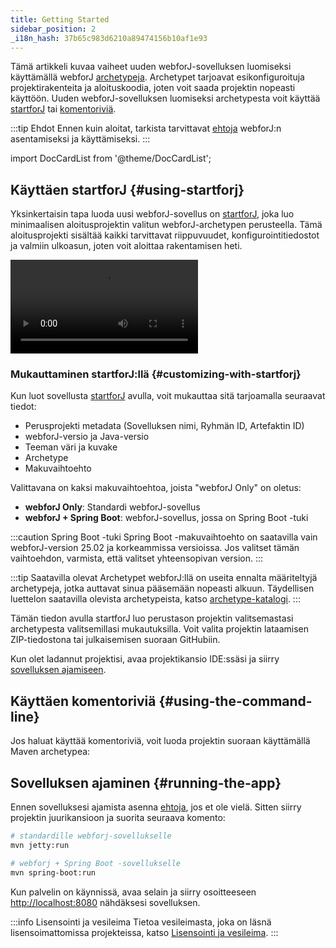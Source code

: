 ```yaml
---
title: Getting Started
sidebar_position: 2
_i18n_hash: 37b65c983d6210a89474156b10af1e93
---
```

Tämä artikkeli kuvaa vaiheet uuden webforJ-sovelluksen luomiseksi käyttämällä webforJ [archetypeja](../building-ui/archetypes/overview.md). Archetypet tarjoavat esikonfiguroituja projektirakenteita ja aloituskoodia, joten voit saada projektin nopeasti käyttöön. 
Uuden webforJ-sovelluksen luomiseksi archetypesta voit käyttää [startforJ](#using-startforj) tai [komentoriviä](#using-the-command-line).

:::tip Ehdot
Ennen kuin aloitat, tarkista tarvittavat [ehtoja](./prerequisites) webforJ:n asentamiseksi ja käyttämiseksi.
:::

<!-- vale off -->
import DocCardList from '@theme/DocCardList';

<!-- vale on -->

## Käyttäen startforJ {#using-startforj}

Yksinkertaisin tapa luoda uusi webforJ-sovellus on [startforJ](https://docs.webforj.com/startforj), joka luo minimaalisen aloitusprojektin valitun webforJ-archetypen perusteella. Tämä aloitusprojekti sisältää kaikki tarvittavat riippuvuudet, konfigurointitiedostot ja valmiin ulkoasun, joten voit aloittaa rakentamisen heti.

<div class="videos-container">
  <video controls>
    <source src="https://cdn.webforj.com/webforj-documentation/video/archetypes/startforj.mp4" type="video/mp4" />
  </video>
</div>

### Mukauttaminen startforJ:llä {#customizing-with-startforj}

Kun luot sovellusta [startforJ](https://docs.webforj.com/startforj) avulla, voit mukauttaa sitä tarjoamalla seuraavat tiedot:

- Perusprojekti metadata (Sovelluksen nimi, Ryhmän ID, Artefaktin ID)  
- webforJ-versio ja Java-versio
- Teeman väri ja kuvake
- Archetype
- Makuvaihtoehto

Valittavana on kaksi makuvaihtoehtoa, joista "webforJ Only" on oletus:
  - **webforJ Only**: Standardi webforJ-sovellus
  - **webforJ + Spring Boot**: webforJ-sovellus, jossa on Spring Boot -tuki

:::caution Spring Boot -tuki
Spring Boot -makuvaihtoehto on saatavilla vain webforJ-version 25.02 ja korkeammissa versioissa. Jos valitset tämän vaihtoehdon, varmista, että valitset yhteensopivan version.
:::

:::tip Saatavilla olevat Archetypet
webforJ:llä on useita ennalta määriteltyjä archetypeja, jotka auttavat sinua pääsemään nopeasti alkuun. Täydellisen luettelon saatavilla olevista archetypeista, katso [archetype-katalogi](../building-ui/archetypes/overview).
:::

Tämän tiedon avulla startforJ luo perustason projektin valitsemastasi archetypesta valitsemillasi mukautuksilla. 
Voit valita projektin lataamisen ZIP-tiedostona tai julkaisemisen suoraan GitHubiin.

Kun olet ladannut projektisi, avaa projektikansio IDE:ssäsi ja siirry [sovelluksen ajamiseen](#running-the-app).

## Käyttäen komentoriviä {#using-the-command-line}

Jos haluat käyttää komentoriviä, voit luoda projektin suoraan käyttämällä Maven archetypea:

<ComponentArchetype
project="hello-world"
flavor="webforj"
/>

## Sovelluksen ajaminen {#running-the-app}

Ennen sovelluksesi ajamista asenna [ehtoja](./prerequisites.md), jos et ole vielä. 
Sitten siirry projektin juurikansioon ja suorita seuraava komento:

```bash
# standardille webforj-sovellukselle
mvn jetty:run

# webforj + Spring Boot -sovellukselle
mvn spring-boot:run
```

Kun palvelin on käynnissä, avaa selain ja siirry osoitteeseen [http://localhost:8080](http://localhost:8080) nähdäksesi sovelluksen.

:::info Lisensointi ja vesileima
Tietoa vesileimasta, joka on läsnä lisensoimattomissa projekteissa, katso [Lisensointi ja vesileima](../configuration/licensing-and-watermark).
:::
